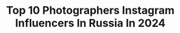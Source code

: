 ---
title: Top 10 Photographers Instagram Influencers In Russia In 2024
description: >-
  Find top photographers Instagram influencers in Russia in 2024. Most popular hashtags: #cosplay #bali #genshinimpact.
platform: Instagram
hits: 1052
text_top: Discover the best Instagram accounts on inBeat.
text_bottom: Our platform has 1052 Instagram influencers like this in Russia for you to connect with.
profiles:
  - username: "galantnyy"
    fullname: >-
      Гриша Галантный
    bio: >-
      Photographer
    location: "Russia"
    followers: 5272
    engagement: 875
    commentsToLikes: 0.073988
    id: ck134el0nw2i60i19t2bpe1ox
    verified: false
    hashtags: "#photographer, #bali, #travel, #tanahlot"
  - username: "anvarnorov"
    fullname: >-
      Anvar Norov
    bio: >-
      Photographer .
    location: "Russia"
    followers: 57623
    engagement: 226
    commentsToLikes: 0.007732
    id: ck55oih7k8f110i117zju3f2i
    verified: false
    hashtags: "#art"
  - username: "sergei.kalyagin"
    fullname: >-
      Sergei Kalyagin
    bio: >-
      Photographer
    location: "Russia"
    followers: 8168
    engagement: 258
    commentsToLikes: 0.015975
    id: ck5hobz6wpasv0i11mhekp07i
    verified: false
    hashtags: "#red, #polaroid, #portrait, #photo"
  - username: "albert__gasanov"
    fullname: >-
      Photographer
    bio: >-
      Family, wedding and traveler photographer. 📞89640040050
    location: "Russia"
    followers: 10692
    engagement: 266
    commentsToLikes: 0.046091
    id: ck5c2dsp8x25l0i11o5m0z8hg
    verified: false
    hashtags: ""
  - username: "fuadsahverdiyev"
    fullname: >-
      PHOTOGRAPHER 🇦🇿
    bio: >-
      wedding & event photographer contact us • whatsapp ✆ +994 55 513 00 46
    location: "Russia"
    followers: 101867
    engagement: 123
    commentsToLikes: 0.007549
    id: ck8t0acftrdsu0j78yr274qrd
    verified: false
    hashtags: "#president, #azerbaijan, #lovestory, #lovecouple"
  - username: "interdance_ru"
    fullname: >-
      Arkady Aristov
    bio: >-
      photographer
    location: "Russia"
    followers: 39762
    engagement: 245
    commentsToLikes: 0.004706
    id: ck0w774d5c3fl0i19mwo2g88w
    verified: false
    hashtags: "#dance, #wdc, #ballroom, #dancesport"
  - username: "ovsyan_art"
    fullname: >-
      Artem
    bio: >-
      Cosplayer, photographer. Cooperation: artemovsyan123@gmail.com
    location: "Russia"
    followers: 266890
    engagement: 1191
    commentsToLikes: 0.004251
    id: ck0vwydw6w7b00i1942rc02rx
    verified: false
    hashtags: "#genshinimpact, #luckae, #cosplay, #kaeluc"
  - username: "azproductioncosp"
    fullname: >-
      A.Z.Production
    bio: >-
      📷👾 Cosplay Photographer, Berlin🗣EN/RU Next: 🇩🇪 DoKoMi, 🇮🇹 Rimini, 🇨🇿 ConCrunch 🔻Gear, prints, other profiles
    location: "Russia"
    followers: 21477
    engagement: 491
    commentsToLikes: 0.018620
    id: ck13c1i3dy5xq0i19kew78ogh
    verified: false
    hashtags: "#cosplaygirl, #ilvolta, #leagueoflegends, #foamsmith"
  - username: "ivantroyanovsky"
    fullname: >-
      Ivan Troyanovsky
    bio: >-
      ⚡️indie photographer +7(960)242-13-77. СЪЕМКИ Питер - Москва 📸 пиши в директ 👻limited edition🦄
    location: "Russia"
    followers: 156081
    engagement: 659
    commentsToLikes: 0.005913
    id: ck15rzpqtaicf0i19ekdgqq95
    verified: false
    hashtags: ""
  - username: "danielkordan"
    fullname: >-
      Daniel Kordan
    bio: >-
      Happy dreamer. Landscape photographer based in Bali, @nikoneurope Vietnam tour:
    location: "Russia"
    followers: 2344788
    engagement: 742
    commentsToLikes: 0.015167
    id: ck0tujnay7goj0i19nxd6i0yd
    verified: true
    hashtags: "#hokkaido, #vietnam, #namibia, #indonesia"
---